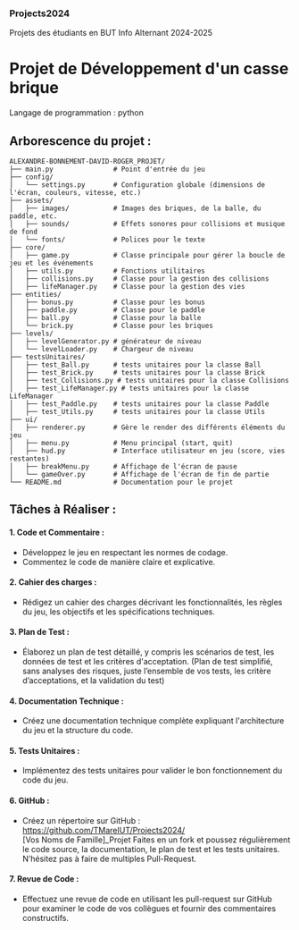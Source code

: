 ### Projects2024
Projets des étudiants en BUT Info Alternant 2024-2025

# Projet de Développement d'un casse brique
Langage de programmation : python

## Arborescence du projet :

```
ALEXANDRE-BONNEMENT-DAVID-ROGER_PROJET/
├── main.py               # Point d'entrée du jeu
├── config/
│   └── settings.py       # Configuration globale (dimensions de l'écran, couleurs, vitesse, etc.)
├── assets/
│   ├── images/           # Images des briques, de la balle, du paddle, etc.
│   ├── sounds/           # Effets sonores pour collisions et musique de fond
│   └── fonts/            # Polices pour le texte
├── core/
│   ├── game.py           # Classe principale pour gérer la boucle de jeu et les événements
│   ├── utils.py          # Fonctions utilitaires
│   ├── collisions.py     # Classe pour la gestion des collisions
│   ├── lifeManager.py    # Classe pour la gestion des vies
├── entities/
│   ├── bonus.py          # Classe pour les bonus
│   ├── paddle.py         # Classe pour le paddle
│   ├── ball.py           # Classe pour la balle
│   └── brick.py          # Classe pour les briques
├── levels/
│   ├── levelGenerator.py # générateur de niveau
│   └── levelLoader.py    # Chargeur de niveau
├── testsUnitaires/
│   ├── test_Ball.py      # tests unitaires pour la classe Ball
│   ├── test_Brick.py     # tests unitaires pour la classe Brick
│   ├── test_Collisions.py # tests unitaires pour la classe Collisions
│   ├── test_LifeManager.py # tests unitaires pour la classe LifeManager
│   ├── test_Paddle.py    # tests unitaires pour la classe Paddle
│   ├── test_Utils.py     # tests unitaires pour la classe Utils
├── ui/
│   ├── renderer.py       # Gère le render des différents éléments du jeu
│   ├── menu.py           # Menu principal (start, quit)
│   ├── hud.py            # Interface utilisateur en jeu (score, vies restantes)
│   ├── breakMenu.py      # Affichage de l'écran de pause
│   └── gameOver.py       # Affichage de l'écran de fin de partie
└── README.md             # Documentation pour le projet
```

## Tâches à Réaliser :

#### 1.	Code et Commentaire :
-	Développez le jeu en respectant les normes de codage.
-	Commentez le code de manière claire et explicative.
#### 2.	Cahier des charges :
-	Rédigez un cahier des charges décrivant les fonctionnalités, les règles du jeu, les objectifs et les spécifications techniques.
#### 3.	Plan de Test :
-	Élaborez un plan de test détaillé, y compris les scénarios de test, les données de test et les critères d'acceptation. (Plan de test simplifié, sans analyses des risques, juste l’ensemble de vos tests, les critère d’acceptations, et la validation du test)
#### 4.	Documentation Technique :
-	Créez une documentation technique complète expliquant l'architecture du jeu et la structure du code.
#### 5.	Tests Unitaires :
-	Implémentez des tests unitaires pour valider le bon fonctionnement du code du jeu.
#### 6.	GitHub :
-	Créez un répertoire sur GitHub : https://github.com/TMareIUT/Projects2024/  
[Vos Noms de Famille]_Projet
Faites en un fork et poussez régulièrement le code source, la documentation, le plan de test et les tests unitaires. N’hésitez pas à faire de multiples Pull-Request.
#### 7.	Revue de Code :
-	Effectuez une revue de code en utilisant les pull-request sur GitHub pour examiner le code de vos collègues et fournir des commentaires constructifs.
